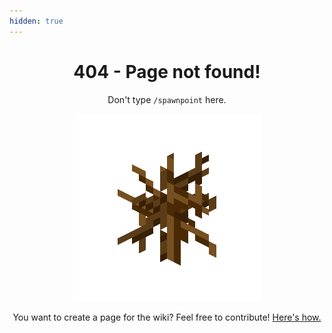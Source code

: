 ```yaml
---
hidden: true
---
```


<html>
    <div align="center">
    <h1 style="display: block !important">404 - Page not found!</h1>
    <p>Don't type <code>/spawnpoint</code> here.</p>
    <img src="/assets/images/misc/dead_bush.png">
    <p>You want to create a page for the wiki? Feel free to contribute! <a href="/contribute">Here's how.</a></p>
    </div>
</html>
